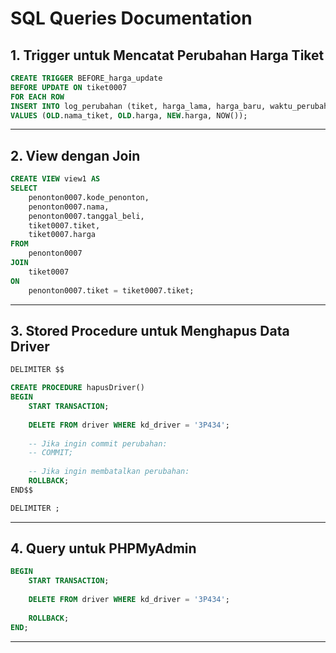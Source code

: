 # SQL Queries Documentation

## **1. Trigger untuk Mencatat Perubahan Harga Tiket**


```sql
CREATE TRIGGER BEFORE_harga_update  
BEFORE UPDATE ON tiket0007  
FOR EACH ROW  
INSERT INTO log_perubahan (tiket, harga_lama, harga_baru, waktu_perubahan)  
VALUES (OLD.nama_tiket, OLD.harga, NEW.harga, NOW());
```

---

## **2. View dengan Join**


```sql
CREATE VIEW view1 AS
SELECT
    penonton0007.kode_penonton,
    penonton0007.nama,
    penonton0007.tanggal_beli,
    tiket0007.tiket,
    tiket0007.harga
FROM
    penonton0007
JOIN
    tiket0007
ON
    penonton0007.tiket = tiket0007.tiket;
```

---

## **3. Stored Procedure untuk Menghapus Data Driver**

```sql
DELIMITER $$

CREATE PROCEDURE hapusDriver()
BEGIN
    START TRANSACTION;
    
    DELETE FROM driver WHERE kd_driver = '3P434';
    
    -- Jika ingin commit perubahan:
    -- COMMIT;
    
    -- Jika ingin membatalkan perubahan:
    ROLLBACK;
END$$

DELIMITER ;
```

---

## **4. Query untuk PHPMyAdmin**


```sql
BEGIN
    START TRANSACTION;
    
    DELETE FROM driver WHERE kd_driver = '3P434';
    
    ROLLBACK;
END;
```

---


